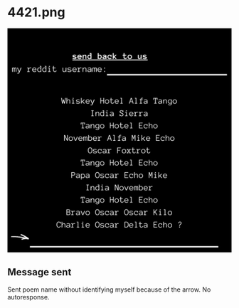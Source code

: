 # 4421.png

![4421](4421.png)

## Message sent

Sent poem name without identifying myself because of the arrow. No autoresponse.
